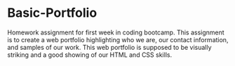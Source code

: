 # Basic-Portfolio
Homework assignment for first week in coding bootcamp. This assignment is to create a web portfolio highlighting who we are, our contact information, and samples of our work. This web portfolio is supposed to be visually striking and a good showing of our HTML and CSS skills.
